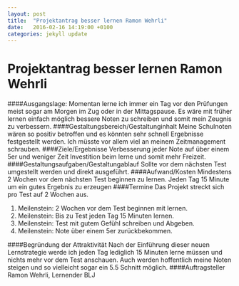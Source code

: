 ```yaml
---
layout: post
title:  "Projektantrag besser lernen Ramon Wehrli"
date:   2016-02-16 14:19:00 +0100
categories: jekyll update
---
```

# Projektantrag besser lernen Ramon Wehrli
####Ausgangslage: 
Momentan lerne ich immer ein Tag vor den Prüfungen meist sogar am Morgen im Zug oder in der Mittagspause. Es wäre mit früher lernen einfach möglich bessere Noten zu schreiben und somit mein Zeugnis zu verbessern.
####Gestaltungsbereich/Gestaltunginhalt
Meine Schulnoten wären so positiv betroffen und es könnten sehr schnell Ergebnisse festgestellt werden. Ich müsste vor allem viel an meinem Zeitmanagement schrauben.
####Ziele/Ergebnisse
Verbesserung jeder Note auf über einem 5er und weniger Zeit Investition beim lerne und somit mehr Freizeit.
####Gestaltungsaufgaben/Gestaltungablauf
Sollte vor dem nächsten Test umgestellt werden und direkt ausgeführt.
####Aufwand/Kosten
Mindestens 2 Wochen vor dem nächsten Test beginnen zu lernen. Jeden Tag 15 Minute um ein gutes Ergebnis zu erzeugen
####Termine
Das Projekt streckt sich pro Test auf 2 Wochen aus.

1. Meilenstein: 2 Wochen vor dem Test beginnen mit lernen.
2. Meilenstein: Bis zu Test jeden Tag 15 Minuten lernen.
3. Meilenstein: Test mit gutem Gefühl schreiben und Abgeben.
4. Meilenstein: Note über einem 5er zurückbekommen.

####Begründung der Attraktivität
Nach der Einführung dieser neuen Lernstrategie werde ich jeden Tag lediglich 15 Minuten lerne müssen und nichts mehr vor dem Test anschauen.
Auch werden hoffentlich meine Noten steigen und so vielleicht sogar ein 5.5 Schnitt möglich.
####Auftragsteller
Ramon Wehrli, Lernender BLJ

